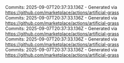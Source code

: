 Commits: 2025-09-07T20:37:33.136Z - Generated via https://github.com/marketplace/actions/artificial-grass
<br>
Commits: 2025-09-07T20:37:33.136Z - Generated via https://github.com/marketplace/actions/artificial-grass
<br>
Commits: 2025-09-07T20:37:33.136Z - Generated via https://github.com/marketplace/actions/artificial-grass
<br>
Commits: 2025-09-07T20:37:33.136Z - Generated via https://github.com/marketplace/actions/artificial-grass
<br>
Commits: 2025-09-07T20:37:33.136Z - Generated via https://github.com/marketplace/actions/artificial-grass
<br>
